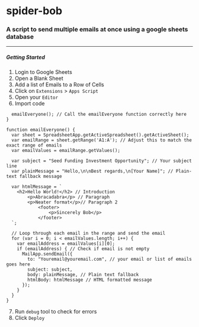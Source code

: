 # spider-bob
### A script to send multiple emails at once using a google sheets database
-----
##### Getting Started

1. Login to Google Sheets
2. Open a Blank Sheet
3. Add a list of Emails to a Row of Cells
4. Click on `Extensions` > `Apps Script`
5. Open your `Editor`
6. Import code

```    function myFunction() {
  emailEveryone(); // Call the emailEveryone function correctly here
}

function emailEveryone() {
  var sheet = SpreadsheetApp.getActiveSpreadsheet().getActiveSheet();
  var emailRange = sheet.getRange('A1:A'); // Adjust this to match the exact range of emails
  var emailValues = emailRange.getValues();
  
  var subject = "Seed Funding Investment Opportunity"; // Your subject line
  var plainMessage = "Hello,\n\nBest regards,\n[Your Name]"; // Plain-text fallback message
  
  var htmlMessage = `
    <h2>Hello World!</h2> // Introduction
        <p>Abracadabra</p> // Paragraph
        <p>Neater format</p>// Paragraph 2
            <footer>
                <p>Sincerely Bob</p>
            </footer>
  `;

  // Loop through each email in the range and send the email
  for (var i = 0; i < emailValues.length; i++) {
    var emailAddress = emailValues[i][0];
    if (emailAddress) { // Check if email is not empty
      MailApp.sendEmail({
        to: "Youremail@youremail.com", // your email or list of emails goes here
        subject: subject,
        body: plainMessage, // Plain text fallback
        htmlBody: htmlMessage // HTML formatted message
      });
    }
  }
}
```
7. Run `debug` tool to check for errors
8. Click `Deploy`



